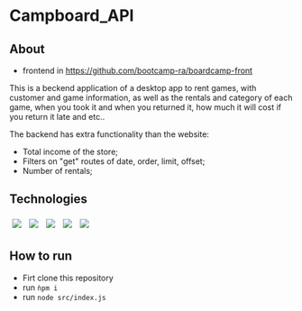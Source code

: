 # Campboard_API

## About 

 - frontend in https://github.com/bootcamp-ra/boardcamp-front

This is a beckend application of a desktop app to rent games, with customer and game information, as well as the rentals and category of each game, when you took it and when you returned it, how much it will cost if you return it late and etc..

The backend has extra functionality than the website:
  - Total income of the store;
  - Filters on "get" routes of date, order, limit, offset;
  - Number of rentals;

  ## Technologies 

<div>
  <img style='margin: 5px;' src="https://img.shields.io/badge/Express%20-%2320232a.svg?&style=for-the-badge&color=363636&logo=Express&logoColor=1572B6"/>
  <img style='margin: 5px;' src="https://img.shields.io/badge/SqlString%20-%2320232a.svg?&style=for-the-badge&color=363636&logo=SqlString&logoColor=1572B6"/>  
  <img style='margin: 5px;' src="https://img.shields.io/badge/dayjs%20-%2320232a.svg?&style=for-the-badge&color=363636&logo=Days.js&logoColor=1572B6"/>  
  <img style='margin: 5px;' src="https://img.shields.io/badge/dotenv%20-%2320232a.svg?&style=for-the-badge&color=363636&logo=Dotenv&logoColor=1572B6"/>  
  <img style='margin: 5px;' src="https://img.shields.io/badge/postegres.SQL%20-%2320232a.svg?&style=for-the-badge&color=363636&logo=postgreSQL&logoColor=1572B6"/>  
</div>

## How to run

- Firt clone this repository
- run ```ǹpm i ```
- run ``` node src/index.js ```
